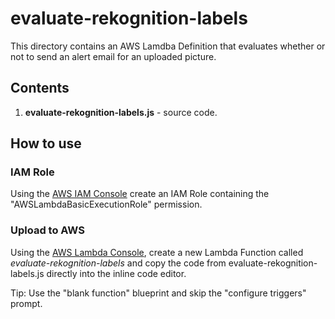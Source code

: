 # evaluate-rekognition-labels

This directory contains an AWS Lamdba Definition that evaluates whether or not to send an alert email for an uploaded picture.

## Contents

1. **evaluate-rekognition-labels.js** - source code.

## How to use

### IAM Role

Using the [AWS IAM Console](https://aws.amazon.com/console/) create an IAM Role containing the "AWSLambdaBasicExecutionRole" permission. 

### Upload to AWS

Using the [AWS Lambda Console](https://aws.amazon.com/lambda), create a new Lambda Function called *evaluate-rekognition-labels* and copy the code from evaluate-rekognition-labels.js directly into the inline code editor.

Tip: Use the "blank function" blueprint and skip the "configure triggers" prompt.
